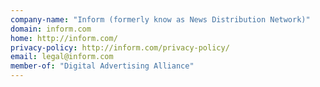 ```yaml
---
company-name: "Inform (formerly know as News Distribution Network)"
domain: inform.com
home: http://inform.com/
privacy-policy: http://inform.com/privacy-policy/
email: legal@inform.com
member-of: "Digital Advertising Alliance"
---
```




